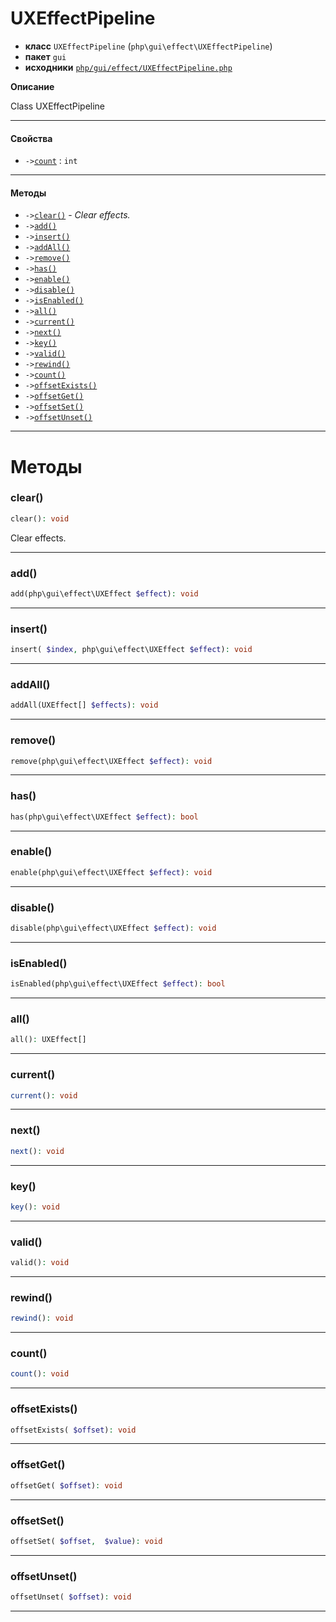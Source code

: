 # UXEffectPipeline

- **класс** `UXEffectPipeline` (`php\gui\effect\UXEffectPipeline`)
- **пакет** `gui`
- **исходники** [`php/gui/effect/UXEffectPipeline.php`](./src/main/resources/JPHP-INF/sdk/php/gui/effect/UXEffectPipeline.php)

**Описание**

Class UXEffectPipeline

---

#### Свойства

- `->`[`count`](#prop-count) : `int`

---

#### Методы

- `->`[`clear()`](#method-clear) - _Clear effects._
- `->`[`add()`](#method-add)
- `->`[`insert()`](#method-insert)
- `->`[`addAll()`](#method-addall)
- `->`[`remove()`](#method-remove)
- `->`[`has()`](#method-has)
- `->`[`enable()`](#method-enable)
- `->`[`disable()`](#method-disable)
- `->`[`isEnabled()`](#method-isenabled)
- `->`[`all()`](#method-all)
- `->`[`current()`](#method-current)
- `->`[`next()`](#method-next)
- `->`[`key()`](#method-key)
- `->`[`valid()`](#method-valid)
- `->`[`rewind()`](#method-rewind)
- `->`[`count()`](#method-count)
- `->`[`offsetExists()`](#method-offsetexists)
- `->`[`offsetGet()`](#method-offsetget)
- `->`[`offsetSet()`](#method-offsetset)
- `->`[`offsetUnset()`](#method-offsetunset)

---
# Методы

<a name="method-clear"></a>

### clear()
```php
clear(): void
```
Clear effects.

---

<a name="method-add"></a>

### add()
```php
add(php\gui\effect\UXEffect $effect): void
```

---

<a name="method-insert"></a>

### insert()
```php
insert( $index, php\gui\effect\UXEffect $effect): void
```

---

<a name="method-addall"></a>

### addAll()
```php
addAll(UXEffect[] $effects): void
```

---

<a name="method-remove"></a>

### remove()
```php
remove(php\gui\effect\UXEffect $effect): void
```

---

<a name="method-has"></a>

### has()
```php
has(php\gui\effect\UXEffect $effect): bool
```

---

<a name="method-enable"></a>

### enable()
```php
enable(php\gui\effect\UXEffect $effect): void
```

---

<a name="method-disable"></a>

### disable()
```php
disable(php\gui\effect\UXEffect $effect): void
```

---

<a name="method-isenabled"></a>

### isEnabled()
```php
isEnabled(php\gui\effect\UXEffect $effect): bool
```

---

<a name="method-all"></a>

### all()
```php
all(): UXEffect[]
```

---

<a name="method-current"></a>

### current()
```php
current(): void
```

---

<a name="method-next"></a>

### next()
```php
next(): void
```

---

<a name="method-key"></a>

### key()
```php
key(): void
```

---

<a name="method-valid"></a>

### valid()
```php
valid(): void
```

---

<a name="method-rewind"></a>

### rewind()
```php
rewind(): void
```

---

<a name="method-count"></a>

### count()
```php
count(): void
```

---

<a name="method-offsetexists"></a>

### offsetExists()
```php
offsetExists( $offset): void
```

---

<a name="method-offsetget"></a>

### offsetGet()
```php
offsetGet( $offset): void
```

---

<a name="method-offsetset"></a>

### offsetSet()
```php
offsetSet( $offset,  $value): void
```

---

<a name="method-offsetunset"></a>

### offsetUnset()
```php
offsetUnset( $offset): void
```

---
